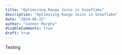 ```yaml
---
title: "Optimizing Range Joins in Snowflake"
description: "Optimizing Range Joins in Snowflake"
date: "2024-06-22"
author: "Conner Murphy"
disableComments: true
draft: true
---
```


Testing
